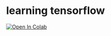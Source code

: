 # learning tensorflow

[![Open In Colab](https://colab.research.google.com/assets/colab-badge.svg)](https://colab.research.google.com/drive/1126S2IK9i6MgYsC7iZs3HPi2GwELJsau?usp=sharing)

